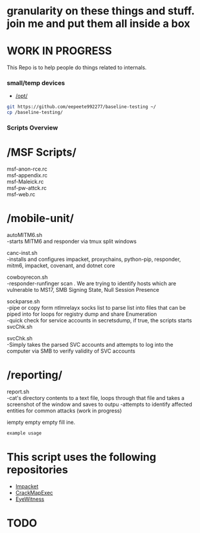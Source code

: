 granularity on these things and stuff. join me and put them all inside a box
======
WORK IN PROGRESS 
======

This Repo is to help people do things related to internals.

### small/temp devices
- [/opt/](http://www.pathname.com/fhs/pub/fhs-2.3.html#OPTADDONAPPLICATIONSOFTWAREPACKAGES)
```bash
git https://github.com/eepeete992277/baseline-testing ~/
cp /baseline-testing/
```

### Scripts Overview ###  
/MSF Scripts/
======
msf-anon-rce.rc  
msf-appendix.rc  
msf-Maleick.rc  
msf-pw-attck.rc  
msf-web.rc  


/mobile-unit/
======
autoMITM6.sh  
-starts MITM6 and responder via tmux split windows  

canc-inst.sh  
-installs and configures impacket, proxychains, python-pip, responder, mitm6, impacket, covenant, and dotnet core

cowboyrecon.sh  
-responder-runfinger scan . We are trying to identify hosts which are vulnerable to MS17, SMB Signing State, Null Session Presence

sockparse.sh  
-pipe or copy form ntlmrelayx socks list to parse list into files that can be piped into for loops for registry dump and share Enumeration  
-quick check for service accounts in secretsdump, if true, the scripts starts svcChk.sh

svcChk.sh  
-Simply takes the parsed SVC accounts and attempts to log into the computer via SMB to verify validity of SVC accounts
  
/reporting/
======
report.sh  
-cat's directory contents to a text file, loops through that file and takes a screenshot of the window and saves to outpu
-attempts to identify affected entities for common attacks (work in progress)  


iempty empty empty fill ine.
```bash
example usage
```

# This script uses the following repositories
- [Impacket](https://github.com/https://github.com/SecureAuthCorp/impacket)
- [CrackMapExec](https://github.com/byt3bl33d3r/CrackMapExec)
- [EyeWitness](https://github.com/FortyNorthSecurity/EyeWitness)

# TODO







